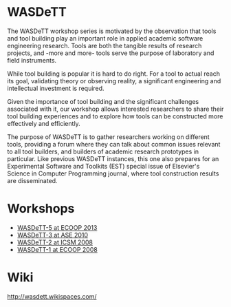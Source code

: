 # WASDeTT
 
 The WASDeTT workshop series is motivated by the observation that
  tools and tool building play an important role in applied academic
  software engineering research. Tools are both the tangible results of research
  projects, and -more and more- tools serve the purpose of laboratory and field instruments.

  While tool building is popular it is hard to do right. For a tool to actual reach its goal, validating theory or observing reality, a significant engineering and intellectual investment is required.

  Given the importance of tool building and the
  significant challenges associated with it, our workshop allows interested
  researchers to share their tool building experiences and to explore
  how tools can be constructed more effectively and efficiently.

The purpose of WASDeTT is to gather researchers working on different tools, providing a forum where
they can talk about common issues relevant to all tool builders, and builders of
  academic research prototypes in particular. Like previous WASDeTT instances, this one also prepares for an Experimental Software and Toolkits (EST) special issue of Elsevier's Science in Computer Programming journal, where tool construction results are disseminated.


# Workshops

* [WASDeTT-5 at ECOOP 2013](http://www.wasdett.org/2013)
* [WASDeTT-3 at ASE 2010](http://www.info.fundp.ac.be/wasdett2010/)
* [WASDeTT-2 at ICSM 2008](http://wasdett2.wikispaces.com/)
* [WASDeTT-1 at ECOOP 2008](http://scg.unibe.ch/wiki/events/wasdett2008/)

# Wiki

<http://wasdett.wikispaces.com/>

              






